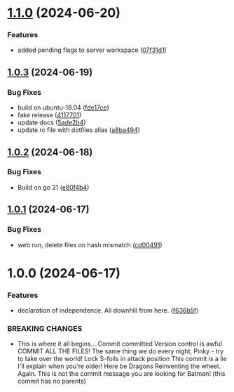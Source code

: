 # [1.1.0](https://github.com/arpanrec/netcli/compare/1.0.3...1.1.0) (2024-06-20)


### Features

* added pending flags to server workspace ([07f31d1](https://github.com/arpanrec/netcli/commit/07f31d12fb426a5051a710c3e05befb092df3a3c))

## [1.0.3](https://github.com/arpanrec/netcli/compare/1.0.2...1.0.3) (2024-06-19)


### Bug Fixes

* build on ubuntu-18.04 ([fde17ce](https://github.com/arpanrec/netcli/commit/fde17ceba758dfbfa01230ac8b0ff80d2b05de2c))
* fake release ([4117701](https://github.com/arpanrec/netcli/commit/4117701f391edaf20d5264fe5e2a49555d113990))
* update docs ([5ade2b4](https://github.com/arpanrec/netcli/commit/5ade2b42c8b2a1219106195c4e5f9dcc5001361b))
* update rc file with dotfiles alias ([a8ba494](https://github.com/arpanrec/netcli/commit/a8ba4944eb1f0c7392f72b27dea01910e07da9c6))

## [1.0.2](https://github.com/arpanrec/netcli/compare/1.0.1...1.0.2) (2024-06-18)


### Bug Fixes

* Build on go 21 ([e80f4b4](https://github.com/arpanrec/netcli/commit/e80f4b4bad62872be105b1008abbad55b61b0656))

## [1.0.1](https://github.com/arpanrec/netcli/compare/1.0.0...1.0.1) (2024-06-17)


### Bug Fixes

* web run, delete files on hash mismatch ([cd00491](https://github.com/arpanrec/netcli/commit/cd0049100a8122f42359e6b645afc05790d6b834))

# 1.0.0 (2024-06-17)


### Features

* declaration of independence. All downhill from here. ([f636b5f](https://github.com/arpanrec/netcli/commit/f636b5fac5d900d8bb2006b9c3ed9a54527979ff))


### BREAKING CHANGES

* This is where it all begins...
Commit committed
Version control is awful
COMMIT ALL THE FILES!
The same thing we do every night, Pinky - try to take over the world!
Lock S-foils in attack position
This commit is a lie
I'll explain when you're older!
Here be Dragons
Reinventing the wheel. Again.
This is not the commit message you are looking for
Batman! (this commit has no parents)
